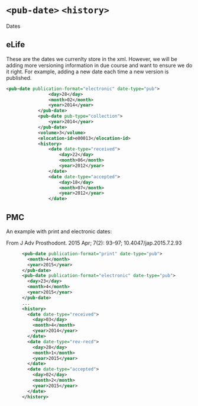 # `<pub-date>` `<history>`

Dates
## eLife

These are the dates we currenlty store in the xml. However, we will be adding more versioning information in due course and want to ensure we do it right.
For example, adding a new date each time a new version is published.

```xml
<pub-date publication-format="electronic" date-type="pub">
                <day>28</day>
                <month>02</month>
                <year>2014</year>
            </pub-date>
            <pub-date pub-type="collection">
                <year>2014</year>
            </pub-date>
            <volume>3</volume>
            <elocation-id>e00013</elocation-id>
            <history>
                <date date-type="received">
                    <day>22</day>
                    <month>06</month>
                    <year>2012</year>
                </date>
                <date date-type="accepted">
                    <day>18</day>
                    <month>07</month>
                    <year>2012</year>
                </date>
```


## PMC

An example with print and electronic dates:

From J Adv Prosthodont. 2015 Apr; 7(2): 93–97; 10.4047/jap.2015.7.2.93

```xml
      <pub-date publication-format="print" date-type="pub">
        <month>4</month>
        <year>2015</year>
      </pub-date>
      <pub-date publication-format="electronic" date-type="pub">
        <day>23</day>
        <month>4</month>
        <year>2015</year>
      </pub-date>
      ...
      <history>
        <date date-type="received">
          <day>03</day>
          <month>4</month>
          <year>2014</year>
        </date>
        <date date-type="rev-recd">
          <day>28</day>
          <month>1</month>
          <year>2015</year>
        </date>
        <date date-type="accepted">
          <day>02</day>
          <month>2</month>
          <year>2015</year>
        </date>
      </history>
```
